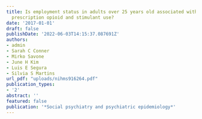 ```yaml
---
title: Is employment status in adults over 25 years old associated with nonmedical
  prescription opioid and stimulant use?
date: '2017-01-01'
draft: false
publishDate: '2022-06-03T14:15:37.087691Z'
authors:
- admin
- Sarah C Conner
- Mirko Savone
- June H Kim
- Luis E Segura
- Silvia S Martins
url_pdf: "uploads/nihms916264.pdf"
publication_types:
- '2'
abstract: ''
featured: false
publication: '*Social psychiatry and psychiatric epidemiology*'
---
```


